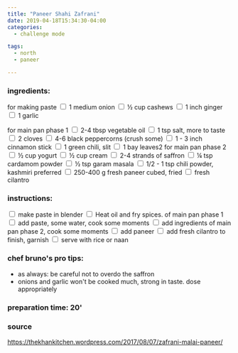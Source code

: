 ```yaml
---
title: "Paneer Shahi Zafrani"
date: 2019-04-18T15:34:30-04:00
categories:
  - challenge mode

tags:
  - north
  - paneer

---
```


### ingredients:

for making paste
<input type="checkbox"> 1 medium onion
<input type="checkbox"> ½ cup cashews
<input type="checkbox"> 1 inch ginger
<input type="checkbox"> 1 garlic

for main pan phase 1
<input type="checkbox"> 2-4 tbsp vegetable oil
<input type="checkbox"> 1 tsp salt, more to taste
<input type="checkbox"> 2 cloves
<input type="checkbox"> 4-6 black peppercorns (crush some)
<input type="checkbox"> 1 - 3 inch cinnamon stick
<input type="checkbox"> 1 green chili, slit
<input type="checkbox"> 1 bay leaves2
for main pan phase 2
<input type="checkbox"> ½ cup yogurt
<input type="checkbox"> ½ cup cream
<input type="checkbox"> 2-4 strands of saffron
<input type="checkbox"> ¼ tsp cardamom powder
<input type="checkbox"> ½ tsp garam masala
<input type="checkbox"> 1/2 - 1 tsp chili powder, kashmiri preferred
<input type="checkbox"> 250-400 g fresh paneer cubed, fried
<input type="checkbox"> fresh cilantro


### instructions:

<input type="checkbox"> make paste in blender
<input type="checkbox"> Heat oil and fry spices. of main pan phase 1
<input type="checkbox"> add paste, some water, cook some moments
<input type="checkbox"> add ingredients of main pan phase 2, cook some moments
<input type="checkbox"> add paneer
<input type="checkbox"> add fresh cilantro to finish, garnish
<input type="checkbox"> serve with rice or naan

### chef bruno's pro tips:

- as always: be careful not to overdo the saffron
- onions and garlic won't be cooked much, strong in taste. dose appropriately


### preparation time: 20'

### source

<a href="https://thekhankitchen.wordpress.com/2017/08/07/zafrani-malai-paneer/" target="_blank" >https://thekhankitchen.wordpress.com/2017/08/07/zafrani-malai-paneer/</a>

